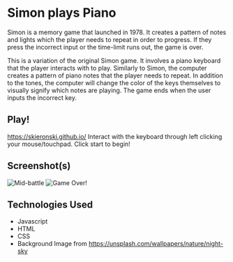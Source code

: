 # Simon plays Piano
Simon is a memory game that launched in 1978. It creates a pattern of notes and lights which the player needs to repeat in order to progress. If they press the incorrect input or the time-limit runs out, the game is over. 

This is a variation of the original Simon game. It involves a piano keyboard that the player interacts with to play. Similarly to Simon, the computer creates a pattern of piano notes that the player needs to repeat. In addition to the tones, the computer will change the color of the keys themselves to visually signify which notes are playing. The game ends when the user inputs the incorrect key.

## Play!
https://skieronski.github.io/
Interact with the keyboard through left clicking your mouse/touchpad. Click start to begin!

## Screenshot(s)
![Mid-battle](./screenshots/2)
![Game Over!](~/Desktop/SEIR-1213/unit1/projects/SKieronski.github.io/screenshots/1)

## Technologies Used
- Javascript
- HTML
- CSS
- Background Image from https://unsplash.com/wallpapers/nature/night-sky
  

